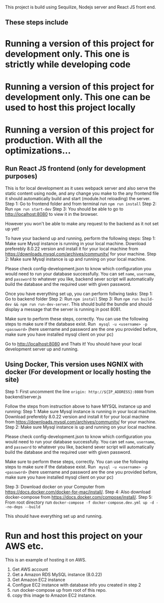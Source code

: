 This project is build using Sequilize, Nodejs server and React JS front end.

## These steps include
# Running a version of this project for development only. This one is strictly while developing code
# Running a version of this project for development only. This one can be used to host this project locally
# Running a version of this project for production. With all the optimizations...

## Run React JS frontend (only for development purposes)
This is for local development as it uses webpack server and also serve the static content using node, and any change you make to the any frontend file it should automatically build and start (module.hot reloading) the server.
Step 1: Go to frontend folder and from terminal run ```npm run install```
Step 2: Run ```npm run start-dev```
Step 3: You should be able to go to [http://localhost:8080](http://localhost:8080) to view it in the browser. 

However you won't be able to make any request to the backend as it not set up yet!

To have your backend up and running, perform the following steps:
Step 1: Make sure Mysql instance is running in your local machine. Download preferebly 8.0.22 version and install it for your local machine from
        https://downloads.mysql.com/archives/community/ for your machine.
Step 2: Make sure Mysql instance is up and running on your local machine.

Please check config-development.json to know which configuration you would need to run your
database successfully.
You can set ```name```, ```username```, and ```password``` to whatever you like, backend sever script will automatically build the database and the required user with given password.

Once you have everything set up, you can perform follwing tasks:
Step 1: Go to backend folder
Step 2: Run ``` npm install ```
Step 3: Run ``` npm run build-dev && npm run run-dev-server ```. This should build the bundle and should display a message that the server is running in post 8081.

Make sure to perform these steps, correctly.
You can use the following steps to make sure if the database exist.
Run ``` mysql -u <username> -p <password>``` (here username and password are the one you provided before, make sure you have installed mysql client on your pc)

Go to [http://localhost:8080](http://localhost:8080) and Thats it! You should have your local development server up and running.

## Using Docker, This version uses NGNIX with docker (For development or locally hosting the site)

Step 1: First uncomment the line ```origin: http://${IP_ADDRESS}:8080``` from backend/server.js

Follow the steps from instruction above to have MYSQL instance up and running:
Step 1: Make sure Mysql instance is running in your local machine. Download preferebly 8.0.22 version and install it for your local machine from
        https://downloads.mysql.com/archives/community/ for your machine.
Step 2: Make sure Mysql instance is up and running on your local machine.

Please check config-development.json to know which configuration you would need to run your
database successfully.
You can set ```name```, ```username```, and ```password``` to whatever you like, backend sever script will automatically build the database and the required user with given password.

Make sure to perform these steps, correctly.
You can use the following steps to make sure if the database exist.
Run ``` mysql -u <username> -p <password>``` (here username and password are the one you provided before, make sure you have installed mysql client on your pc)


Step 3: Download docker on your Computer from https://docs.docker.com/docker-for-mac/install/.
Step 4: Also download docker-compose from https://docs.docker.com/compose/install/.
Step 5: From root directory run ```docker-compose -f docker-compose.dev.yml up -d --no-deps --build```

This should have everything set up and running.


# Run and host this project on your AWS etc.
This is an example of hosting it on AWS.

1) Get AWS account
2) Get a Amazon RDS MySQL instance (8.0.22)
3) Get Amazon EC2 instance
4) Configue EC2 instance with database info you created in step 2
5) run docker-compose up from root of this repo.
6) copy this image to Amazon EC2 instance.
